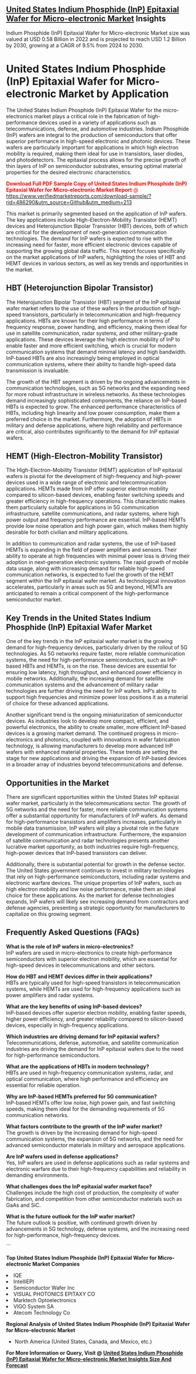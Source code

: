 <h2><a href="https://www.verifiedmarketreports.com/download-sample/?rid=486290&amp;utm_source=Github&amp;utm_medium=213" target="_blank">United States Indium Phosphide (InP) Epitaxial Wafer for Micro-electronic Market</a> Insights</h2><p>Indium Phosphide (InP) Epitaxial Wafer for Micro-electronic Market size was valued at USD 0.58 Billion in 2022 and is projected to reach USD 1.2 Billion by 2030, growing at a CAGR of 9.5% from 2024 to 2030.</p><p><h1>United States Indium Phosphide (InP) Epitaxial Wafer for Micro-electronic Market by Application</h1><p>The United States Indium Phosphide (InP) Epitaxial Wafer for the micro-electronics market plays a critical role in the fabrication of high-performance devices used in a variety of applications such as telecommunications, defense, and automotive industries. Indium Phosphide (InP) wafers are integral to the production of semiconductors that offer superior performance in high-speed electronic and photonic devices. These wafers are particularly important for applications in which high electron mobility is required, making them ideal for use in transistors, laser diodes, and photodetectors. The epitaxial process allows for the precise growth of thin layers of InP on semiconductor substrates, ensuring optimal material properties for the desired electronic characteristics. <p><span class=""><span style="color: #ff0000;"><strong>Download Full PDF Sample Copy of United States Indium Phosphide (InP) Epitaxial Wafer for Micro-electronic Market Report</strong> @ </span><a href="https://www.verifiedmarketreports.com/download-sample/?rid=486290&amp;utm_source=Github&amp;utm_medium=213" target="_blank">https://www.verifiedmarketreports.com/download-sample/?rid=486290&amp;utm_source=Github&amp;utm_medium=213</a></span></p>This market is primarily segmented based on the application of InP wafers. The key applications include High-Electron-Mobility Transistor (HEMT) devices and Heterojunction Bipolar Transistor (HBT) devices, both of which are critical for the development of next-generation communication technologies. The demand for InP wafers is expected to rise with the increasing need for faster, more efficient electronic devices capable of supporting the growing global data traffic. This report focuses specifically on the market applications of InP wafers, highlighting the roles of HBT and HEMT devices in various sectors, as well as key trends and opportunities in the market. <h2>HBT (Heterojunction Bipolar Transistor)</h2><p>The Heterojunction Bipolar Transistor (HBT) segment of the InP epitaxial wafer market refers to the use of these wafers in the production of high-speed transistors, particularly in telecommunication and high-frequency applications. HBTs are known for their high performance in terms of frequency response, power handling, and efficiency, making them ideal for use in satellite communication, radar systems, and other military-grade applications. These devices leverage the high electron mobility of InP to enable faster and more efficient switching, which is crucial for modern communication systems that demand minimal latency and high bandwidth. InP-based HBTs are also increasingly being employed in optical communication systems, where their ability to handle high-speed data transmission is invaluable. <p>The growth of the HBT segment is driven by the ongoing advancements in communication technologies, such as 5G networks and the expanding need for more robust infrastructure in wireless networks. As these technologies demand increasingly sophisticated components, the reliance on InP-based HBTs is expected to grow. The enhanced performance characteristics of HBTs, including high linearity and low power consumption, make them a preferred choice in the market. Furthermore, the adoption of HBTs in military and defense applications, where high reliability and performance are critical, also contributes significantly to the demand for InP epitaxial wafers. <h2>HEMT (High-Electron-Mobility Transistor)</h2><p>The High-Electron-Mobility Transistor (HEMT) application of InP epitaxial wafers is pivotal for the development of high-frequency and high-power devices used in a wide range of electronic and telecommunication applications. HEMTs made from InP offer superior electron mobility compared to silicon-based devices, enabling faster switching speeds and greater efficiency in high-frequency operations. This characteristic makes them particularly suitable for applications in 5G communication infrastructure, satellite communications, and radar systems, where high power output and frequency performance are essential. InP-based HEMTs provide low noise operation and high power gain, which makes them highly desirable for both civilian and military applications. <p>In addition to communication and radar systems, the use of InP-based HEMTs is expanding in the field of power amplifiers and sensors. Their ability to operate at high frequencies with minimal power loss is driving their adoption in next-generation electronic systems. The rapid growth of mobile data usage, along with increasing demand for reliable high-speed communication networks, is expected to fuel the growth of the HEMT segment within the InP epitaxial wafer market. As technological innovation accelerates, particularly in areas such as 5G and beyond, HEMTs are anticipated to remain a critical component of the high-performance semiconductor market.<h2>Key Trends in the United States Indium Phosphide (InP) Epitaxial Wafer Market</h2><p>One of the key trends in the InP epitaxial wafer market is the growing demand for high-frequency devices, particularly driven by the rollout of 5G technologies. As 5G networks require faster, more reliable communication systems, the need for high-performance semiconductors, such as InP-based HBTs and HEMTs, is on the rise. These devices are essential for ensuring low latency, high throughput, and enhanced power efficiency in mobile networks. Additionally, the increasing demand for satellite communication systems and the advancement of military radar technologies are further driving the need for InP wafers. InP’s ability to support high frequencies and minimize power loss positions it as a material of choice for these advanced applications. <p>Another significant trend is the ongoing miniaturization of semiconductor devices. As industries look to develop more compact, efficient, and powerful electronics, the ability to create smaller, more efficient InP-based devices is a growing market demand. The continued progress in micro-electronics and photonics, coupled with innovations in wafer fabrication technology, is allowing manufacturers to develop more advanced InP wafers with enhanced material properties. These trends are setting the stage for new applications and driving the expansion of InP-based devices in a broader array of industries beyond telecommunications and defense.<h2>Opportunities in the Market</h2><p>There are significant opportunities within the United States InP epitaxial wafer market, particularly in the telecommunications sector. The growth of 5G networks and the need for faster, more reliable communication systems offer a substantial opportunity for manufacturers of InP wafers. As demand for high-performance transistors and amplifiers increases, particularly in mobile data transmission, InP wafers will play a pivotal role in the future development of communication infrastructure. Furthermore, the expansion of satellite communication and radar technologies presents another lucrative market opportunity, as both industries require high-frequency, high-power devices that InP-based transistors can deliver. <p>Additionally, there is substantial potential for growth in the defense sector. The United States government continues to invest in military technologies that rely on high-performance semiconductors, including radar systems and electronic warfare devices. The unique properties of InP wafers, such as high electron mobility and low noise performance, make them an ideal choice for these applications. As the market for defense technologies expands, InP wafers will likely see increasing demand from contractors and defense agencies, presenting a strategic opportunity for manufacturers to capitalize on this growing segment.<h2>Frequently Asked Questions (FAQs)</h2><p><b>What is the role of InP wafers in micro-electronics?</b><br>InP wafers are used in micro-electronics to create high-performance semiconductors with superior electron mobility, which are essential for high-speed devices in telecommunications and other sectors.</p><p><b>How do HBT and HEMT devices differ in their applications?</b><br>HBTs are typically used for high-speed transistors in telecommunication systems, while HEMTs are used for high-frequency applications such as power amplifiers and radar systems.</p><p><b>What are the key benefits of using InP-based devices?</b><br>InP-based devices offer superior electron mobility, enabling faster speeds, higher power efficiency, and greater reliability compared to silicon-based devices, especially in high-frequency applications.</p><p><b>Which industries are driving demand for InP epitaxial wafers?</b><br>Telecommunications, defense, automotive, and satellite communication industries are driving the demand for InP epitaxial wafers due to the need for high-performance semiconductors.</p><p><b>What are the applications of HBTs in modern technology?</b><br>HBTs are used in high-frequency communication systems, radar, and optical communication, where high performance and efficiency are essential for reliable operation.</p><p><b>Why are InP-based HEMTs preferred for 5G communication?</b><br>InP-based HEMTs offer low noise, high power gain, and fast switching speeds, making them ideal for the demanding requirements of 5G communication networks.</p><p><b>What factors contribute to the growth of the InP wafer market?</b><br>The growth is driven by the increasing demand for high-speed communication systems, the expansion of 5G networks, and the need for advanced semiconductor materials in military and aerospace applications.</p><p><b>Are InP wafers used in defense applications?</b><br>Yes, InP wafers are used in defense applications such as radar systems and electronic warfare due to their high-frequency capabilities and reliability in demanding environments.</p><p><b>What challenges does the InP epitaxial wafer market face?</b><br>Challenges include the high cost of production, the complexity of wafer fabrication, and competition from other semiconductor materials such as GaAs and SiC.</p><p><b>What is the future outlook for the InP wafer market?</b><br>The future outlook is positive, with continued growth driven by advancements in 5G technology, defense systems, and the increasing need for high-performance, high-frequency devices.</p>```</p><p><strong>Top United States Indium Phosphide (InP) Epitaxial Wafer for Micro-electronic Market Companies</strong></p><div data-test-id=""><p><li>IQE</li><li> IntelliEPI</li><li> Semiconductor Wafer Inc</li><li> VISUAL PHOTONICS EPITAXY CO</li><li> Marktech Optoelectronics</li><li> VIGO System SA</li><li> Atecom Technology Co</li></p><div><strong>Regional Analysis of&nbsp;United States Indium Phosphide (InP) Epitaxial Wafer for Micro-electronic Market</strong></div><ul><li dir="ltr"><p dir="ltr">North America&nbsp;(United States, Canada, and Mexico, etc.)</p></li></ul><p><strong>For More Information or Query, Visit @&nbsp;</strong><strong><a href="https://www.verifiedmarketreports.com/product/indium-phosphide-inp-epitaxial-wafer-for-micro-electronic-market/?utm_source=Github&amp;utm_medium=213" target="_blank">United States Indium Phosphide (InP) Epitaxial Wafer for Micro-electronic Market Insights Size And Forecast</a></strong></p></div>
